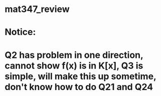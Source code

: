 # mat347_review
# Notice:
# Q2 has problem in one direction, cannot show f(x) is in K[x], Q3 is simple, will make this up sometime, don't know how to do Q21 and Q24
